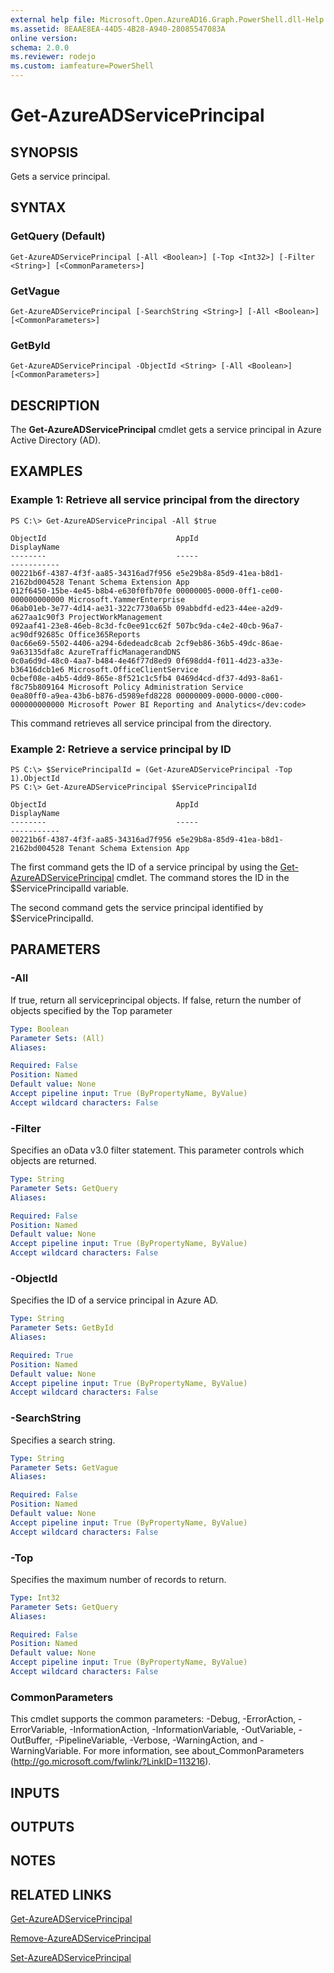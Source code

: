 ```yaml
---
external help file: Microsoft.Open.AzureAD16.Graph.PowerShell.dll-Help.xml
ms.assetid: 8EAAE8EA-44D5-4B28-A940-28085547083A
online version: 
schema: 2.0.0
ms.reviewer: rodejo
ms.custom: iamfeature=PowerShell
---
```


# Get-AzureADServicePrincipal

## SYNOPSIS
Gets a service principal.

## SYNTAX

### GetQuery (Default)
```
Get-AzureADServicePrincipal [-All <Boolean>] [-Top <Int32>] [-Filter <String>] [<CommonParameters>]
```

### GetVague
```
Get-AzureADServicePrincipal [-SearchString <String>] [-All <Boolean>] [<CommonParameters>]
```

### GetById
```
Get-AzureADServicePrincipal -ObjectId <String> [-All <Boolean>] [<CommonParameters>]
```

## DESCRIPTION
The **Get-AzureADServicePrincipal** cmdlet gets a service principal in Azure Active Directory (AD).

## EXAMPLES

### Example 1: Retrieve all service principal from the directory
```
PS C:\> Get-AzureADServicePrincipal -All $true

ObjectId                             AppId                                DisplayName
--------                             -----                                -----------
00221b6f-4387-4f3f-aa85-34316ad7f956 e5e29b8a-85d9-41ea-b8d1-2162bd004528 Tenant Schema Extension App
012f6450-15be-4e45-b8b4-e630f0fb70fe 00000005-0000-0ff1-ce00-000000000000 Microsoft.YammerEnterprise
06ab01eb-3e77-4d14-ae31-322c7730a65b 09abbdfd-ed23-44ee-a2d9-a627aa1c90f3 ProjectWorkManagement
092aaf41-23e8-46eb-8c3d-fc0ee91cc62f 507bc9da-c4e2-40cb-96a7-ac90df92685c Office365Reports
0ac66e69-5502-4406-a294-6dedeadc8cab 2cf9eb86-36b5-49dc-86ae-9a63135dfa8c AzureTrafficManagerandDNS
0c0a6d9d-48c0-4aa7-b484-4e46f77d8ed9 0f698dd4-f011-4d23-a33e-b36416dcb1e6 Microsoft.OfficeClientService
0cbef08e-a4b5-4dd9-865e-8f521c1c5fb4 0469d4cd-df37-4d93-8a61-f8c75b809164 Microsoft Policy Administration Service
0ea80ff0-a9ea-43b6-b876-d5989efd8228 00000009-0000-0000-c000-000000000000 Microsoft Power BI Reporting and Analytics</dev:code>
```

This command retrieves all service principal from the directory. 

### Example 2: Retrieve a service principal by ID
```
PS C:\> $ServicePrincipalId = (Get-AzureADServicePrincipal -Top 1).ObjectId
PS C:\> Get-AzureADServicePrincipal $ServicePrincipalId

ObjectId                             AppId                                DisplayName
--------                             -----                                -----------
00221b6f-4387-4f3f-aa85-34316ad7f956 e5e29b8a-85d9-41ea-b8d1-2162bd004528 Tenant Schema Extension App
```

The first command gets the ID of a service principal by using the [Get-AzureADServicePrincipal](./Get-AzureADServicePrincipal.md) cmdlet. 
The command stores the ID in the $ServicePrincipalId variable.

The second command gets the service principal identified by $ServicePrincipalId. 

## PARAMETERS

### -All
If true, return all serviceprincipal objects. If false, return the number of objects specified by the Top parameter

```yaml
Type: Boolean
Parameter Sets: (All)
Aliases: 

Required: False
Position: Named
Default value: None
Accept pipeline input: True (ByPropertyName, ByValue)
Accept wildcard characters: False
```

### -Filter
Specifies an oData v3.0 filter statement. This parameter controls which objects are returned.

```yaml
Type: String
Parameter Sets: GetQuery
Aliases: 

Required: False
Position: Named
Default value: None
Accept pipeline input: True (ByPropertyName, ByValue)
Accept wildcard characters: False
```

### -ObjectId
Specifies the ID of a service principal in Azure AD.

```yaml
Type: String
Parameter Sets: GetById
Aliases: 

Required: True
Position: Named
Default value: None
Accept pipeline input: True (ByPropertyName, ByValue)
Accept wildcard characters: False
```

### -SearchString
Specifies a search string.
```yaml
Type: String
Parameter Sets: GetVague
Aliases: 

Required: False
Position: Named
Default value: None
Accept pipeline input: True (ByPropertyName, ByValue)
Accept wildcard characters: False
```

### -Top
Specifies the maximum number of records to return.

```yaml
Type: Int32
Parameter Sets: GetQuery
Aliases: 

Required: False
Position: Named
Default value: None
Accept pipeline input: True (ByPropertyName, ByValue)
Accept wildcard characters: False
```

### CommonParameters
This cmdlet supports the common parameters: -Debug, -ErrorAction, -ErrorVariable, -InformationAction, -InformationVariable, -OutVariable, -OutBuffer, -PipelineVariable, -Verbose, -WarningAction, and -WarningVariable. For more information, see about_CommonParameters (http://go.microsoft.com/fwlink/?LinkID=113216).

## INPUTS

## OUTPUTS

## NOTES

## RELATED LINKS

[Get-AzureADServicePrincipal](./Get-AzureADServicePrincipal.md)

[Remove-AzureADServicePrincipal](./Remove-AzureADServicePrincipal.md)

[Set-AzureADServicePrincipal](./Set-AzureADServicePrincipal.md)
